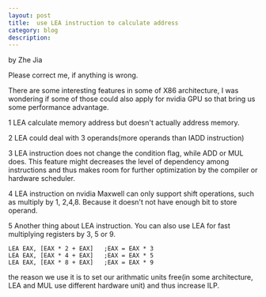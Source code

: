 ```yaml
---
layout: post
title:	use LEA instruction to calculate address
category: blog
description:
---
```


by Zhe Jia

Please correct me, if anything is wrong.

There are some interesting features in some of X86 architecture, I was wondering if some of those could also apply for nvidia GPU so that bring us some performance advantage.

1 LEA calculate memory address but doesn't actually address memory.

2 LEA could deal with 3 operands(more operands than IADD instruction)

3 LEA instruction does not change the condition flag, while ADD or MUL does. This feature might decreases the level of dependency among instructions and thus makes room for further optimization by the compiler or hardware scheduler.

4 LEA instruction on nvidia Maxwell can only support shift operations, such as multiply by 1, 2,4,8. Because it doesn't not have enough bit to store operand. 

5 Another thing about LEA instruction. You can also use LEA for fast multiplying registers by 3, 5 or 9.

    LEA EAX, [EAX * 2 + EAX]   ;EAX = EAX * 3
    LEA EAX, [EAX * 4 + EAX]   ;EAX = EAX * 5
    LEA EAX, [EAX * 8 + EAX]   ;EAX = EAX * 9

the reason we use it is to set our arithmatic units free(in some architecture, LEA and MUL use different hardware unit) and thus increase ILP.

